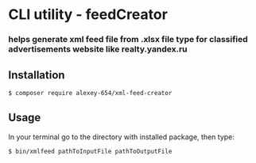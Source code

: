# CLI utility - feedCreator
### helps generate xml feed file from .xlsx file type for classified advertisements website like realty.yandex.ru 

## Installation
```bash
$ composer require alexey-654/xml-feed-creator
```

## Usage
In your terminal go to the directory with installed package, then type:
```bash
$ bin/xmlfeed pathToInputFile pathToOutputFile
```
